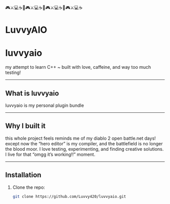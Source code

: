 🎮⚔️💻☕💖🎮⚔️💻☕💖🎮⚔️💻☕💖🎮⚔️💻☕

# LuvvyAIO

# luvvyaio  
my attempt to learn C++ ~ built with love, caffeine, and way too much testing!

---

## What is luvvyaio  
luvvyaio is my personal plugin bundle

---

## Why I built it  
this whole project feels reminds me of my diablo 2 open battle.net days! except now the “hero editor” is my compiler, and the battlefield is no longer the blood moor. I love testing, experimenting, and finding creative solutions. I live for that “omgg it’s working!!” moment.

---

## Installation  
1. Clone the repo:  
   ```bash
   git clone https://github.com/Luvvy420/luvvyaio.git
